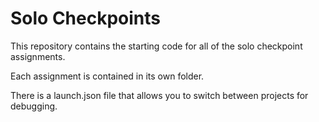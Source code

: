 # Solo Checkpoints
This repository contains the starting code for all of the solo checkpoint assignments.

Each assignment is contained in its own folder.

There is a launch.json file that allows you to switch between projects for debugging.